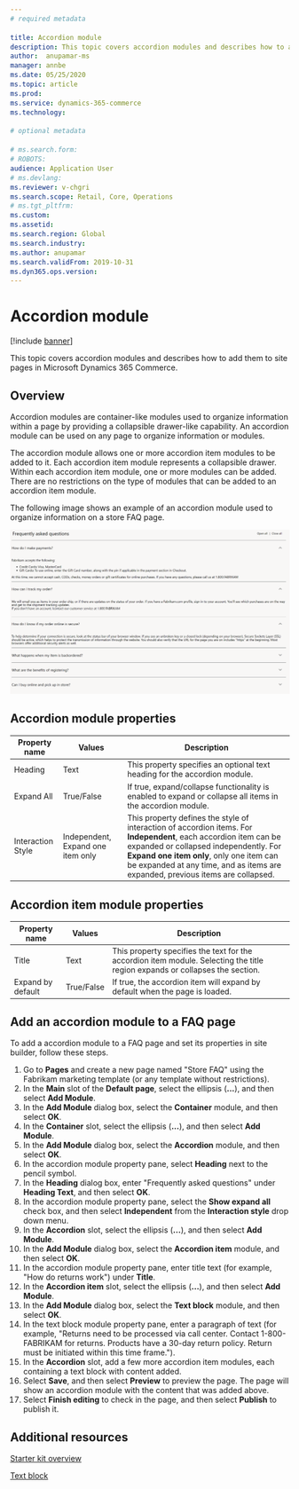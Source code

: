 ```yaml
---
# required metadata

title: Accordion module 
description: This topic covers accordion modules and describes how to add them to site pages in Microsoft Dynamics 365 Commerce.
author:  anupamar-ms
manager: annbe
ms.date: 05/25/2020
ms.topic: article
ms.prod: 
ms.service: dynamics-365-commerce
ms.technology: 

# optional metadata

# ms.search.form: 
# ROBOTS: 
audience: Application User
# ms.devlang: 
ms.reviewer: v-chgri
ms.search.scope: Retail, Core, Operations
# ms.tgt_pltfrm: 
ms.custom: 
ms.assetid: 
ms.search.region: Global
ms.search.industry: 
ms.author: anupamar
ms.search.validFrom: 2019-10-31
ms.dyn365.ops.version: 
---
```


# Accordion module

[!include [banner](includes/banner.md)]

This topic covers accordion modules and describes how to add them to site pages in Microsoft Dynamics 365 Commerce.

## Overview

Accordion modules are container-like modules used to organize information within a page by providing a collapsible drawer-like capability. An accordion module can be used on any page to organize information or modules.

The accordion module allows one or more accordion item modules to be added to it. Each accordion item module represents a collapsible drawer. Within each accordion item module, one or more modules can be added. There are no restrictions on the type of modules that can be added to an accordion item module.

The following image shows an example of an accordion module used to organize information on a store FAQ page.

![Example of a Accordion module](./media/ecommerce-accordion.PNG)

## Accordion module properties

| Property name  | Values | Description |
|----------------|--------|-------------|
| Heading          | Text | This property specifies an optional text heading for the accordion module.|
| Expand All  | True/False | If true, expand/collapse functionality is enabled to expand or collapse all items in the accordion module.|
| Interaction Style| Independent, Expand one item only| This property defines the style of interaction of accordion items. For **Independent**, each accordion item can be expanded or collapsed independently. For **Expand one item only**, only one item can be expanded at any time, and as items are expanded, previous items are collapsed.|

## Accordion item module properties

| Property name  | Values | Description |
|----------------|--------|-------------|
| Title          | Text|  This property specifies the text for the accordion item module. Selecting the title region expands or collapses the section.|
| Expand by default  | True/False | If true, the accordion item will expand by default when the page is loaded.|

## Add an accordion module to a FAQ page

To add a accordion module to a FAQ page and set its properties in site builder, follow these steps.

1. Go to **Pages** and create a new page named "Store FAQ" using the Fabrikam marketing template (or any template without restrictions).
1. In the **Main** slot of the **Default page**, select the ellipsis (**...**), and then select **Add Module**.
1. In the **Add Module** dialog box, select the **Container** module, and then select **OK**.
1. In the **Container** slot, select the ellipsis (**...**), and then select **Add Module**.
1. In the **Add Module** dialog box, select the **Accordion** module, and then select **OK**.
1. In the accordion module property pane, select **Heading** next to the pencil symbol.
1. In the **Heading** dialog box, enter "Frequently asked questions" under **Heading Text**, and then select **OK**.
1. In the accordion module property pane, select the **Show expand all** check box, and then select **Independent** from the **Interaction style** drop down menu.
1. In the **Accordion** slot, select the ellipsis (**...**), and then select **Add Module**.
1. In the **Add Module** dialog box, select the **Accordion item** module, and then select **OK**.
1. In the accordion module property pane, enter title text (for example, "How do returns work") under **Title**.
1. In the **Accordion item** slot, select the ellipsis (**...**), and then select **Add Module**.
1. In the **Add Module** dialog box, select the **Text block** module, and then select **OK**.
1. In the text block module property pane, enter a paragraph of text (for example, "Returns need to be processed via call center. Contact 1-800-FABRIKAM for returns. Products have a 30-day return policy. Return must be initiated within this time frame.").
1. In the **Accordion** slot, add a few more accordion item modules, each containing a text block with content added. 
1. Select **Save**, and then select **Preview** to preview the page. The page will show an accordion module with the content that was added above.
1. Select **Finish editing** to check in the page, and then select **Publish** to publish it. 

## Additional resources

[Starter kit overview](starter-kit-overview.md)

[Text block](add-content-rich-block.md)
